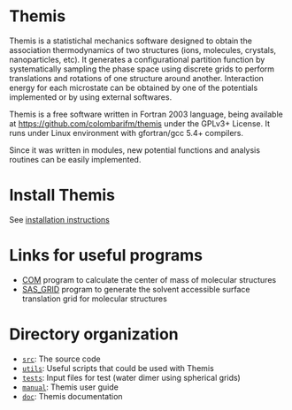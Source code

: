 # Themis

Themis is a statistichal mechanics software designed to obtain the association
thermodynamics of two structures (ions, molecules, crystals, nanoparticles, etc). 
It generates a configurational partition function by systematically sampling 
the phase space using discrete grids to perform translations and rotations of 
one structure around another. Interaction energy for each microstate can be 
obtained by one of the potentials implemented or by using external softwares.  

Themis is a free software written in Fortran 2003 language, being available at
https://github.com/colombarifm/themis under the GPLv3+ License. It runs under 
Linux environment with gfortran/gcc 5.4+ compilers.  

Since it was written in modules, new potential functions and analysis routines 
can be easily implemented.

# Install Themis

See [installation instructions](./INSTALL.md)  

# Links for useful programs

* [COM](https://github.com/colombarifm/com) program to calculate the center of mass of molecular structures
* [SAS_GRID](https://github.com/colombarifm/sas_grid) program to generate the solvent accessible surface translation grid for molecular structures

# Directory organization

* [`src`](./src): The source code
* [`utils`](./utils): Useful scripts that could be used with Themis
* [`tests`](./tests): Input files for test (water dimer using spherical grids) 
* [`manual`](./manual): Themis user guide 
* [`doc`](./doc): Themis documentation


